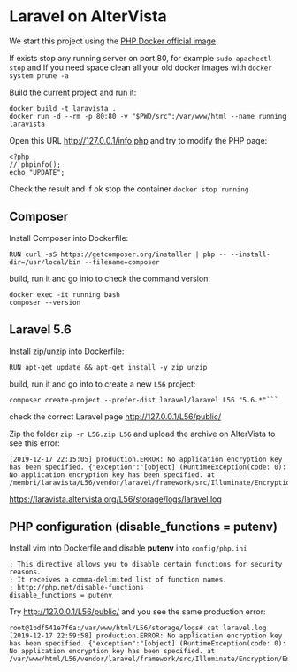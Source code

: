 # Laravel on AlterVista

We start this project using the [PHP Docker official image](https://hub.docker.com/_/php)

If exists stop any running server on port 80, for example `sudo apachectl stop` and If you need space clean all your old docker images with `docker system prune -a`

Build the current project and run it:

```
docker build -t laravista .
docker run -d --rm -p 80:80 -v "$PWD/src":/var/www/html --name running laravista
```

Open this URL http://127.0.0.1/info.php and try to modify the PHP page:

```
<?php
// phpinfo();
echo "UPDATE";
```

Check the result and if ok stop the container `docker stop running`

## Composer

Install Composer into Dockerfile:

```
RUN curl -sS https://getcomposer.org/installer | php -- --install-dir=/usr/local/bin --filename=composer
```

build, run it and go into to check the command version:

```
docker exec -it running bash
composer --version
```

## Laravel 5.6

Install zip/unzip into Dockerfile:

```
RUN apt-get update && apt-get install -y zip unzip
```

build, run it and go into to create a new `L56` project:

```
composer create-project --prefer-dist laravel/laravel L56 "5.6.*"```
```

check the correct Laravel page http://127.0.0.1/L56/public/

Zip the folder `zip -r L56.zip L56` and upload the archive on AlterVista to see this error:

```
[2019-12-17 22:15:05] production.ERROR: No application encryption key has been specified. {"exception":"[object] (RuntimeException(code: 0): No application encryption key has been specified. at /membri/laravista/L56/vendor/laravel/framework/src/Illuminate/Encryption/EncryptionServiceProvider.php:42)
```

https://laravista.altervista.org/L56/storage/logs/laravel.log

## PHP configuration (disable_functions = putenv)

Install vim into Dockerfile and disable **putenv** into `config/php.ini`

```
; This directive allows you to disable certain functions for security reasons.
; It receives a comma-delimited list of function names.
; http://php.net/disable-functions
disable_functions = putenv
```

Try http://127.0.0.1/L56/public/ and you see the same production error:

```
root@1bdf541e7f6a:/var/www/html/L56/storage/logs# cat laravel.log 
[2019-12-17 22:59:58] production.ERROR: No application encryption key has been specified. {"exception":"[object] (RuntimeException(code: 0): No application encryption key has been specified. at /var/www/html/L56/vendor/laravel/framework/src/Illuminate/Encryption/EncryptionServiceProvider.php:42)
```
